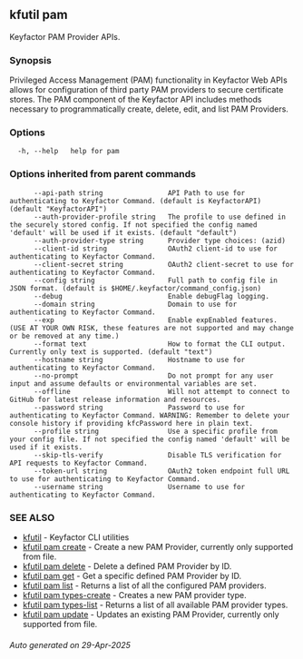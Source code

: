 ## kfutil pam

Keyfactor PAM Provider APIs.

### Synopsis

Privileged Access Management (PAM) functionality in Keyfactor Web APIs allows for configuration of third 
party PAM providers to secure certificate stores. The PAM component of the Keyfactor API includes methods necessary to 
programmatically create, delete, edit, and list PAM Providers.

### Options

```
  -h, --help   help for pam
```

### Options inherited from parent commands

```
      --api-path string                API Path to use for authenticating to Keyfactor Command. (default is KeyfactorAPI) (default "KeyfactorAPI")
      --auth-provider-profile string   The profile to use defined in the securely stored config. If not specified the config named 'default' will be used if it exists. (default "default")
      --auth-provider-type string      Provider type choices: (azid)
      --client-id string               OAuth2 client-id to use for authenticating to Keyfactor Command.
      --client-secret string           OAuth2 client-secret to use for authenticating to Keyfactor Command.
      --config string                  Full path to config file in JSON format. (default is $HOME/.keyfactor/command_config.json)
      --debug                          Enable debugFlag logging.
      --domain string                  Domain to use for authenticating to Keyfactor Command.
      --exp                            Enable expEnabled features. (USE AT YOUR OWN RISK, these features are not supported and may change or be removed at any time.)
      --format text                    How to format the CLI output. Currently only text is supported. (default "text")
      --hostname string                Hostname to use for authenticating to Keyfactor Command.
      --no-prompt                      Do not prompt for any user input and assume defaults or environmental variables are set.
      --offline                        Will not attempt to connect to GitHub for latest release information and resources.
      --password string                Password to use for authenticating to Keyfactor Command. WARNING: Remember to delete your console history if providing kfcPassword here in plain text.
      --profile string                 Use a specific profile from your config file. If not specified the config named 'default' will be used if it exists.
      --skip-tls-verify                Disable TLS verification for API requests to Keyfactor Command.
      --token-url string               OAuth2 token endpoint full URL to use for authenticating to Keyfactor Command.
      --username string                Username to use for authenticating to Keyfactor Command.
```

### SEE ALSO

* [kfutil](kfutil.md)	 - Keyfactor CLI utilities
* [kfutil pam create](kfutil_pam_create.md)	 - Create a new PAM Provider, currently only supported from file.
* [kfutil pam delete](kfutil_pam_delete.md)	 - Delete a defined PAM Provider by ID.
* [kfutil pam get](kfutil_pam_get.md)	 - Get a specific defined PAM Provider by ID.
* [kfutil pam list](kfutil_pam_list.md)	 - Returns a list of all the configured PAM providers.
* [kfutil pam types-create](kfutil_pam_types-create.md)	 - Creates a new PAM provider type.
* [kfutil pam types-list](kfutil_pam_types-list.md)	 - Returns a list of all available PAM provider types.
* [kfutil pam update](kfutil_pam_update.md)	 - Updates an existing PAM Provider, currently only supported from file.

###### Auto generated on 29-Apr-2025
